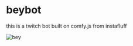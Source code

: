 # beybot
this is a twitch bot built on comfy.js from instafluff

![bey](https://media.giphy.com/media/VxkNDa92gcsRq/giphy.gif)
